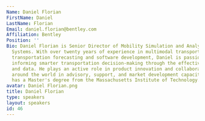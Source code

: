 ```yaml
---
Name: Daniel Florian
FirstName: Daniel
LastName: Florian
Email: daniel.florian@bentley.com
Affiliation: Bentley
Position: ''
Bio: Daniel Florian is Senior Director of Mobility Simulation and Analytics at Bentley
  Systems. With over twenty years of experience in multimodal transport modeling,
  transportation forecasting and software development, Daniel is passionate about
  informing smarter transportation decision-making through the effective use of modeling
  and data. He plays an active role in product innovation and collaborates with users
  around the world in advisory, support, and market development capacities. Daniel
  has a Master's degree from the Massachusetts Institute of Technology.
avatar: Daniel Florian.png
title: Daniel Florian
type: speakers
layout: speakers
id: 46
---
```

